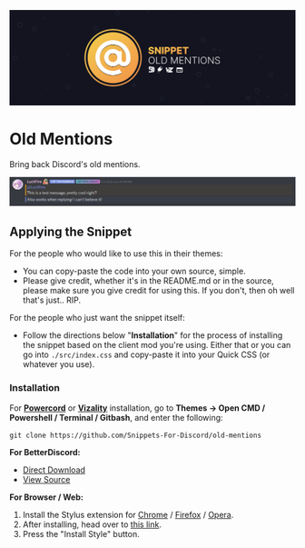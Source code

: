 ![Banner](./assets/banner.png)

# Old Mentions
Bring back Discord's old mentions.

![Preview](./screenshots/screenshot.png)

## Applying the Snippet
For the people who would like to use this in their themes:
- You can copy-paste the code into your own source, simple.
- Please give credit, whether it's in the README.md or in the source, please make sure you give credit for using this. If you don't, then oh well that's just.. RIP.

For the people who just want the snippet itself:
- Follow the directions below "**Installation**" for the process of installing the snippet based on the client mod you're using. Either that or you can go into `./src/index.css` and copy-paste it into your Quick CSS (or whatever you use).

### Installation
For **[Powercord](https://powercord.dev/)** or **[Vizality](https://vizality.com/)** installation, go to **Themes -> Open CMD / Powershell / Terminal / Gitbash**, and enter the following:
```
git clone https://github.com/Snippets-For-Discord/old-mentions
```

**For BetterDiscord:**
- [Direct Download](https://betterdiscord.net/ghdl?id=)
- [View Source](https://raw.githubusercontent.com/Snippets-For-Discord/old-mentions/main/src/support/OldMentions.theme.css)

**For Browser / Web:**
1. Install the Stylus extension for [Chrome](https://chrome.google.com/webstore/detail/stylus/clngdbkpkpeebahjckkjfobafhncgmne) / [Firefox](https://addons.mozilla.org/en-US/firefox/addon/styl-us/) / [Opera](https://github.com/openstyles/stylus/wiki/Opera,-Outdated-Stylus).
2. After installing, head over to [this link](https://raw.githubusercontent.com/Snippets-For-Discord/old-mentions/main/src/support/OldMentions.user.css).
3. Press the "Install Style" button.